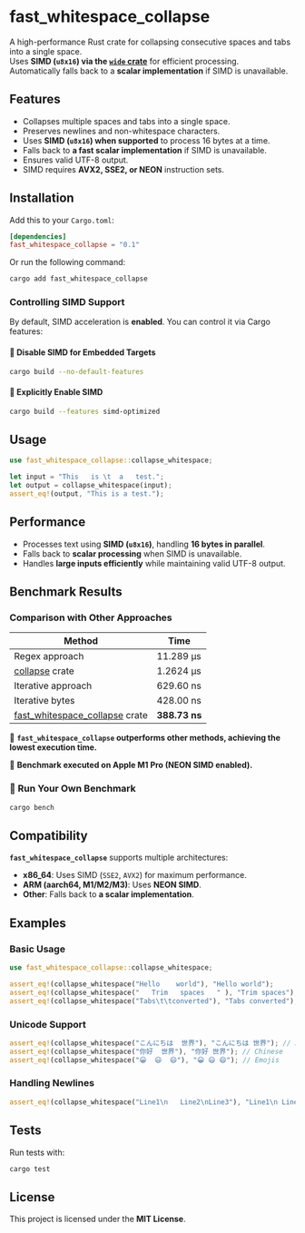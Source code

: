 # fast_whitespace_collapse

A high-performance Rust crate for collapsing consecutive spaces and tabs into a single space.  
Uses **SIMD (`u8x16`) via the [`wide` crate](https://crates.io/crates/wide)** for efficient processing.  
Automatically falls back to a **scalar implementation** if SIMD is unavailable.

## Features
- Collapses multiple spaces and tabs into a single space.
- Preserves newlines and non-whitespace characters.
- Uses **SIMD (`u8x16`) when supported** to process 16 bytes at a time.
- Falls back to **a fast scalar implementation** if SIMD is unavailable.
- Ensures valid UTF-8 output.
- SIMD requires **AVX2, SSE2, or NEON** instruction sets.

## Installation

Add this to your `Cargo.toml`:

```toml
[dependencies]
fast_whitespace_collapse = "0.1"
```

Or run the following command:

```bash
cargo add fast_whitespace_collapse
```

### **Controlling SIMD Support**
By default, SIMD acceleration is **enabled**. You can control it via Cargo features:

#### **🔹 Disable SIMD for Embedded Targets**
```sh
cargo build --no-default-features
```

#### **🔹 Explicitly Enable SIMD**
```sh
cargo build --features simd-optimized
```

## Usage

```rust
use fast_whitespace_collapse::collapse_whitespace;

let input = "This   is \t  a   test.";
let output = collapse_whitespace(input);
assert_eq!(output, "This is a test.");
```

## Performance
- Processes text using **SIMD (`u8x16`)**, handling **16 bytes in parallel**.
- Falls back to **scalar processing** when SIMD is unavailable.
- Handles **large inputs efficiently** while maintaining valid UTF-8 output.

## Benchmark Results

### **Comparison with Other Approaches**

| Method | Time |
|--------|------|
| Regex approach | 11.289 µs |
| [collapse](https://crates.io/crates/collapse) crate | 1.2624 µs |
| Iterative approach | 629.60 ns |
| Iterative bytes | 428.00 ns |
| [fast_whitespace_collapse](https://crates.io/crates/fast_whitespace_collapse) crate | **388.73 ns** |

🚀 **`fast_whitespace_collapse` outperforms other methods, achieving the lowest execution time.**

📌 **Benchmark executed on Apple M1 Pro (NEON SIMD enabled).**

### **🔹 Run Your Own Benchmark**
```sh
cargo bench
```

## Compatibility

**`fast_whitespace_collapse`** supports multiple architectures:

- **x86_64**: Uses SIMD (`SSE2`, `AVX2`) for maximum performance.
- **ARM (aarch64, M1/M2/M3)**: Uses **NEON SIMD**.
- **Other**: Falls back to **a scalar implementation**.

## Examples

### **Basic Usage**
```rust
use fast_whitespace_collapse::collapse_whitespace;

assert_eq!(collapse_whitespace("Hello    world"), "Hello world");
assert_eq!(collapse_whitespace("   Trim   spaces   " ), "Trim spaces");
assert_eq!(collapse_whitespace("Tabs\t\tconverted"), "Tabs converted");
```

### **Unicode Support**
```rust
assert_eq!(collapse_whitespace("こんにちは  世界"), "こんにちは 世界"); // Japanese
assert_eq!(collapse_whitespace("你好  世界"), "你好 世界"); // Chinese
assert_eq!(collapse_whitespace("😀  😃  😄"), "😀 😃 😄"); // Emojis
```

### **Handling Newlines**
```rust
assert_eq!(collapse_whitespace("Line1\n   Line2\nLine3"), "Line1\n Line2\nLine3");
```

## Tests
Run tests with:
```sh
cargo test
```

## License
This project is licensed under the **MIT License**.